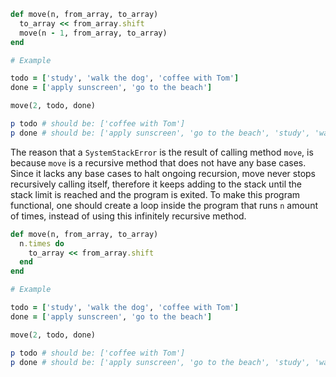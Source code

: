 ````ruby
def move(n, from_array, to_array)
  to_array << from_array.shift
  move(n - 1, from_array, to_array)
end

# Example

todo = ['study', 'walk the dog', 'coffee with Tom']
done = ['apply sunscreen', 'go to the beach']

move(2, todo, done)

p todo # should be: ['coffee with Tom']
p done # should be: ['apply sunscreen', 'go to the beach', 'study', 'walk the dog']
````

The reason that a `SystemStackError` is the result of calling method `move`, is because `move` is a recursive method that does not have any base cases. Since it lacks any base cases to halt  ongoing recursion, move never stops recursively calling itself, therefore it keeps adding to the stack until the stack limit is reached and the program is exited. To make this program functional, one should create a loop inside the program that runs `n` amount of times, instead of using this infinitely recursive method.

````ruby
def move(n, from_array, to_array)
  n.times do 
  	to_array << from_array.shift
  end
end

# Example

todo = ['study', 'walk the dog', 'coffee with Tom']
done = ['apply sunscreen', 'go to the beach']

move(2, todo, done)

p todo # should be: ['coffee with Tom']
p done # should be: ['apply sunscreen', 'go to the beach', 'study', 'walk the dog']
````

